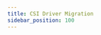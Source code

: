 ```yaml
---
title: CSI Driver Migration
sidebar_position: 100
---
```


<head>
  <link rel="canonical" href="https://main--longhornio-docusaurus.netlify.app/advanced-resources/driver-migration/index"/>
</head>
